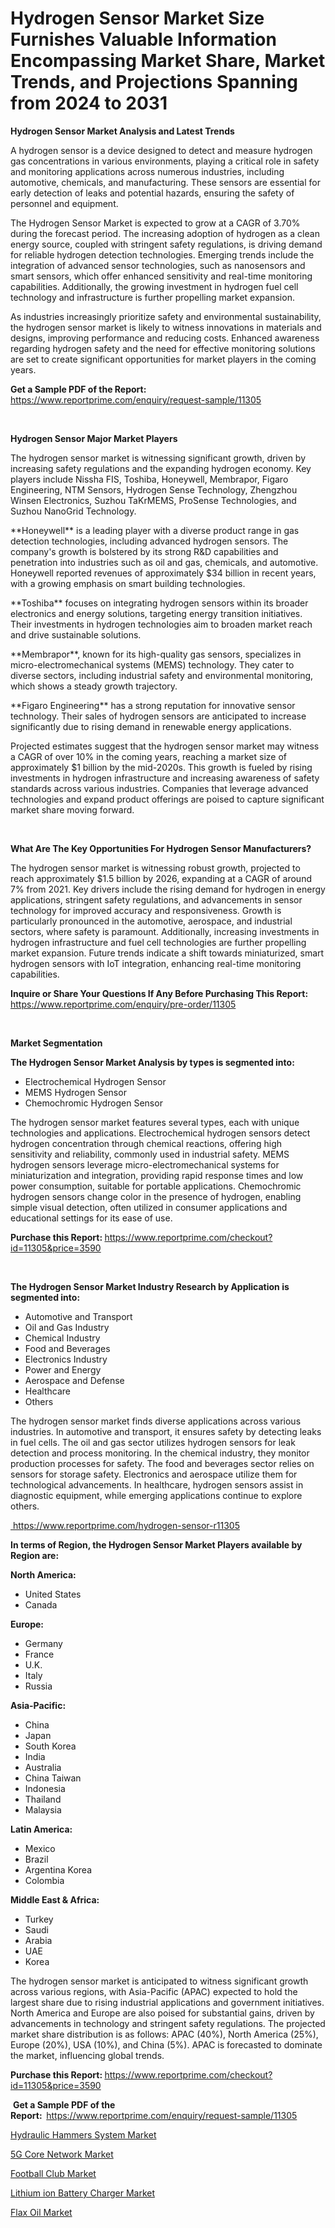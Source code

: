 <p><h1>Hydrogen Sensor Market Size Furnishes Valuable Information Encompassing Market Share, Market Trends, and Projections Spanning from 2024 to 2031</h1></p><p><strong>Hydrogen Sensor Market Analysis and Latest Trends</strong></p>
<p><p>A hydrogen sensor is a device designed to detect and measure hydrogen gas concentrations in various environments, playing a critical role in safety and monitoring applications across numerous industries, including automotive, chemicals, and manufacturing. These sensors are essential for early detection of leaks and potential hazards, ensuring the safety of personnel and equipment.</p><p>The Hydrogen Sensor Market is expected to grow at a CAGR of 3.70% during the forecast period. The increasing adoption of hydrogen as a clean energy source, coupled with stringent safety regulations, is driving demand for reliable hydrogen detection technologies. Emerging trends include the integration of advanced sensor technologies, such as nanosensors and smart sensors, which offer enhanced sensitivity and real-time monitoring capabilities. Additionally, the growing investment in hydrogen fuel cell technology and infrastructure is further propelling market expansion. </p><p>As industries increasingly prioritize safety and environmental sustainability, the hydrogen sensor market is likely to witness innovations in materials and designs, improving performance and reducing costs. Enhanced awareness regarding hydrogen safety and the need for effective monitoring solutions are set to create significant opportunities for market players in the coming years.</p></p>
<p><strong>Get a Sample PDF of the Report:&nbsp;</strong> <a href="https://www.reportprime.com/enquiry/request-sample/11305?utm_campaign=5&utm_medium=2&utm_source=Github&utm_content=ia&utm_term=02122024&utm_id=hydrogen-sensor">https://www.reportprime.com/enquiry/request-sample/11305</a></p>
<p>&nbsp;</p>
<p><strong>Hydrogen Sensor Major Market Players</strong></p>
<p><p>The hydrogen sensor market is witnessing significant growth, driven by increasing safety regulations and the expanding hydrogen economy. Key players include Nissha FIS, Toshiba, Honeywell, Membrapor, Figaro Engineering, NTM Sensors, Hydrogen Sense Technology, Zhengzhou Winsen Electronics, Suzhou TaKrMEMS, ProSense Technologies, and Suzhou NanoGrid Technology.</p><p>**Honeywell** is a leading player with a diverse product range in gas detection technologies, including advanced hydrogen sensors. The company's growth is bolstered by its strong R&D capabilities and penetration into industries such as oil and gas, chemicals, and automotive. Honeywell reported revenues of approximately $34 billion in recent years, with a growing emphasis on smart building technologies.</p><p>**Toshiba** focuses on integrating hydrogen sensors within its broader electronics and energy solutions, targeting energy transition initiatives. Their investments in hydrogen technologies aim to broaden market reach and drive sustainable solutions.</p><p>**Membrapor**, known for its high-quality gas sensors, specializes in micro-electromechanical systems (MEMS) technology. They cater to diverse sectors, including industrial safety and environmental monitoring, which shows a steady growth trajectory.</p><p>**Figaro Engineering** has a strong reputation for innovative sensor technology. Their sales of hydrogen sensors are anticipated to increase significantly due to rising demand in renewable energy applications.</p><p>Projected estimates suggest that the hydrogen sensor market may witness a CAGR of over 10% in the coming years, reaching a market size of approximately $1 billion by the mid-2020s. This growth is fueled by rising investments in hydrogen infrastructure and increasing awareness of safety standards across various industries. Companies that leverage advanced technologies and expand product offerings are poised to capture significant market share moving forward.</p></p>
<p>&nbsp;</p>
<p><strong>What Are The Key Opportunities For Hydrogen Sensor Manufacturers?</strong></p>
<p><p>The hydrogen sensor market is witnessing robust growth, projected to reach approximately $1.5 billion by 2026, expanding at a CAGR of around 7% from 2021. Key drivers include the rising demand for hydrogen in energy applications, stringent safety regulations, and advancements in sensor technology for improved accuracy and responsiveness. Growth is particularly pronounced in the automotive, aerospace, and industrial sectors, where safety is paramount. Additionally, increasing investments in hydrogen infrastructure and fuel cell technologies are further propelling market expansion. Future trends indicate a shift towards miniaturized, smart hydrogen sensors with IoT integration, enhancing real-time monitoring capabilities.</p></p>
<p><strong>Inquire or Share Your Questions If Any Before Purchasing This Report:</strong> <a href="https://www.reportprime.com/enquiry/pre-order/11305?utm_campaign=5&utm_medium=2&utm_source=Github&utm_content=ia&utm_term=02122024&utm_id=hydrogen-sensor">https://www.reportprime.com/enquiry/pre-order/11305</a></p>
<p>&nbsp;</p>
<p><strong>Market Segmentation</strong></p>
<p><strong>The Hydrogen Sensor Market Analysis by types is segmented into:</strong></p>
<p><ul><li>Electrochemical Hydrogen Sensor</li><li>MEMS Hydrogen Sensor</li><li>Chemochromic Hydrogen Sensor</li></ul></p>
<p><p>The hydrogen sensor market features several types, each with unique technologies and applications. Electrochemical hydrogen sensors detect hydrogen concentration through chemical reactions, offering high sensitivity and reliability, commonly used in industrial safety. MEMS hydrogen sensors leverage micro-electromechanical systems for miniaturization and integration, providing rapid response times and low power consumption, suitable for portable applications. Chemochromic hydrogen sensors change color in the presence of hydrogen, enabling simple visual detection, often utilized in consumer applications and educational settings for its ease of use.</p></p>
<p><strong>Purchase this Report:&nbsp;</strong><a href="https://www.reportprime.com/checkout?id=11305&price=3590&utm_campaign=5&utm_medium=2&utm_source=Github&utm_content=ia&utm_term=02122024&utm_id=hydrogen-sensor">https://www.reportprime.com/checkout?id=11305&price=3590</a></p>
<p>&nbsp;</p>
<p><strong>The Hydrogen Sensor Market Industry Research by Application is segmented into:</strong></p>
<p><ul><li>Automotive and Transport</li><li>Oil and Gas Industry</li><li>Chemical Industry</li><li>Food and Beverages</li><li>Electronics Industry</li><li>Power and Energy</li><li>Aerospace and Defense</li><li>Healthcare</li><li>Others</li></ul></p>
<p><p>The hydrogen sensor market finds diverse applications across various industries. In automotive and transport, it ensures safety by detecting leaks in fuel cells. The oil and gas sector utilizes hydrogen sensors for leak detection and process monitoring. In the chemical industry, they monitor production processes for safety. The food and beverages sector relies on sensors for storage safety. Electronics and aerospace utilize them for technological advancements. In healthcare, hydrogen sensors assist in diagnostic equipment, while emerging applications continue to explore others.</p></p>
<p><a href="https://www.reportprime.com/hydrogen-sensor-r11305?utm_campaign=5&utm_medium=2&utm_source=Github&utm_content=ia&utm_term=02122024&utm_id=hydrogen-sensor">&nbsp;https://www.reportprime.com/hydrogen-sensor-r11305</a></p>
<p><strong>In terms of Region, the Hydrogen Sensor Market Players available by Region are:</strong></p>
<p>
    <p> <strong> North America: </strong>
        <ul>
            <li>United States</li>
            <li>Canada</li>
        </ul>
        </p> 
    <p> <strong> Europe: </strong>
        <ul>
            <li>Germany</li>
            <li>France</li>
            <li>U.K.</li>
            <li>Italy</li>
            <li>Russia</li>
        </ul>
        </p> 
    <p> <strong> Asia-Pacific: </strong>
        <ul>
            <li>China</li>
            <li>Japan</li>
            <li>South Korea</li>
            <li>India</li>
            <li>Australia</li>
            <li>China Taiwan</li>
            <li>Indonesia</li>
            <li>Thailand</li>
            <li>Malaysia</li>
        </ul>
        </p> 
    <p> <strong> Latin America: </strong>
        <ul>
            <li>Mexico</li>
            <li>Brazil</li>
            <li>Argentina Korea</li>
            <li>Colombia</li>
        </ul>
        </p> 
    <p> <strong> Middle East & Africa: </strong>
        <ul>
            <li>Turkey</li>
            <li>Saudi</li>
            <li>Arabia</li>
            <li>UAE</li>
            <li>Korea</li>
        </ul>
    </p>
    </p>
<p><p>The hydrogen sensor market is anticipated to witness significant growth across various regions, with Asia-Pacific (APAC) expected to hold the largest share due to rising industrial applications and government initiatives. North America and Europe are also poised for substantial gains, driven by advancements in technology and stringent safety regulations. The projected market share distribution is as follows: APAC (40%), North America (25%), Europe (20%), USA (10%), and China (5%). APAC is forecasted to dominate the market, influencing global trends.</p></p>
<p><strong>Purchase this Report: </strong><a href="https://www.reportprime.com/checkout?id=11305&price=3590&utm_campaign=5&utm_medium=2&utm_source=Github&utm_content=ia&utm_term=02122024&utm_id=hydrogen-sensor">https://www.reportprime.com/checkout?id=11305&price=3590</a></p>
<p>&nbsp;<strong>Get a Sample PDF of the Report:&nbsp;&nbsp;</strong><a href="https://www.reportprime.com/enquiry/request-sample/11305?utm_campaign=5&utm_medium=2&utm_source=Github&utm_content=ia&utm_term=02122024&utm_id=hydrogen-sensor">https://www.reportprime.com/enquiry/request-sample/11305</a></p>
<p><strong></strong></p>
<p><p><a href="https://issuu.com/reportprime-2/docs/hydraulic-hammers-system-market-size-2030.pptx?utm_campaign=5&utm_medium=2&utm_source=Github&utm_content=ia&utm_term=02122024&utm_id=hydrogen-sensor">Hydraulic Hammers System Market</a></p><p><a href="https://www.linkedin.com/pulse/5g-core-network-market-outlook-complete-industry-analysis-2024-60isf?utm_campaign=5&utm_medium=2&utm_source=Github&utm_content=ia&utm_term=02122024&utm_id=hydrogen-sensor">5G Core Network Market</a></p><p><a href="https://www.linkedin.com/pulse/football-club-market-outlook-growth-trends-136-cagr-from-2024-ypppf?utm_campaign=5&utm_medium=2&utm_source=Github&utm_content=ia&utm_term=02122024&utm_id=hydrogen-sensor">Football Club Market</a></p><p><a href="https://github.com/FlorianWolf90/Market-Research-Report-List-1/blob/main/lithium-ion-battery-charger-market.md?utm_campaign=5&utm_medium=2&utm_source=Github&utm_content=ia&utm_term=02122024&utm_id=hydrogen-sensor">Lithium ion Battery Charger Market</a></p><p><a href="https://issuu.com/reportprime-2/docs/flax-oil-market-size-2030.pptx?utm_campaign=5&utm_medium=2&utm_source=Github&utm_content=ia&utm_term=02122024&utm_id=hydrogen-sensor">Flax Oil Market</a></p></p>